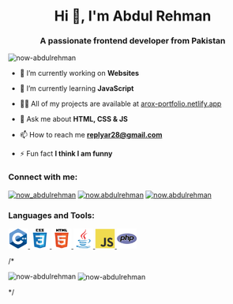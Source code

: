 <h1 align="center">Hi 👋, I'm Abdul Rehman</h1>
<h3 align="center">A passionate frontend developer from Pakistan</h3>

<p align="left"> <img src="https://komarev.com/ghpvc/?username=now-abdulrehman&label=Profile%20views&color=0e75b6&style=flat" alt="now-abdulrehman" /> </p>

- 🔭 I’m currently working on **Websites**

- 🌱 I’m currently learning **JavaScript**

- 👨‍💻 All of my projects are available at [arox-portfolio.netlify.app](arox-portfolio.netlify.app)

- 💬 Ask me about **HTML, CSS & JS**

- 📫 How to reach me **replyar28@gmail.com**

- ⚡ Fun fact **I think I am funny**

<h3 align="left">Connect with me:</h3>
<p align="left">
<a href="https://www.youtube.com/c/now_abdulrehman" target="blank"><img align="center" src="https://raw.githubusercontent.com/rahuldkjain/github-profile-readme-generator/master/src/images/icons/Social/youtube.svg" alt="now_abdulrehman" height="30" width="40" /></a>
<a href="https://www.facebook.com/now.abdulrehman" target="blank"><img align="center" src="https://raw.githubusercontent.com/rahuldkjain/github-profile-readme-generator/master/src/images/icons/Social/facebook.svg" alt="now.abdulrehman" height="30" width="40" /></a>
<a href="https://www.instagram.com/now.abdulrehman" target="blank"><img align="center" src="https://raw.githubusercontent.com/rahuldkjain/github-profile-readme-generator/master/src/images/icons/Social/instagram.svg" alt="now.abdulrehman" height="30" width="40" /></a>
</p>

<h3 align="left">Languages and Tools:</h3>
<p align="left"> <a href="https://www.w3schools.com/cpp/" target="_blank" rel="noreferrer"> <img src="https://raw.githubusercontent.com/devicons/devicon/master/icons/cplusplus/cplusplus-original.svg" alt="cplusplus" width="40" height="40"/> </a> <a href="https://www.w3schools.com/css/" target="_blank" rel="noreferrer"> <img src="https://raw.githubusercontent.com/devicons/devicon/master/icons/css3/css3-original-wordmark.svg" alt="css3" width="40" height="40"/> </a> <a href="https://www.w3.org/html/" target="_blank" rel="noreferrer"> <img src="https://raw.githubusercontent.com/devicons/devicon/master/icons/html5/html5-original-wordmark.svg" alt="html5" width="40" height="40"/> </a> <a href="https://www.java.com" target="_blank" rel="noreferrer"> <img src="https://raw.githubusercontent.com/devicons/devicon/master/icons/java/java-original.svg" alt="java" width="40" height="40"/> </a> <a href="https://developer.mozilla.org/en-US/docs/Web/JavaScript" target="_blank" rel="noreferrer"> <img src="https://raw.githubusercontent.com/devicons/devicon/master/icons/javascript/javascript-original.svg" alt="javascript" width="40" height="40"/> </a> <a href="https://www.php.net" target="_blank" rel="noreferrer"> <img src="https://raw.githubusercontent.com/devicons/devicon/master/icons/php/php-original.svg" alt="php" width="40" height="40"/> </a> </p>

/*
<p><img align="left" src="https://github-readme-stats.vercel.app/api/top-langs?username=now-abdulrehman&show_icons=true&locale=en&layout=compact" alt="now-abdulrehman" /></p>

<p>&nbsp;<img align="center" src="https://github-readme-stats.vercel.app/api?username=now-abdulrehman&show_icons=true&locale=en" alt="now-abdulrehman" /></p>
*/
